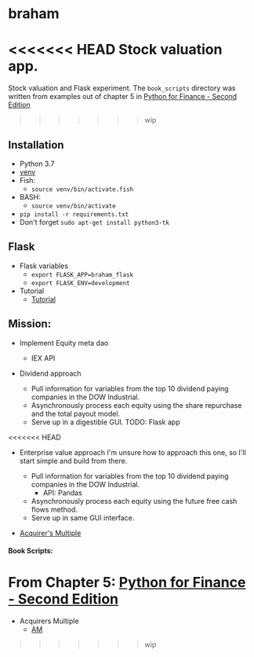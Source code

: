 # braham
<<<<<<< HEAD
Stock valuation app.
=======
Stock valuation and Flask experiment. The `book_scripts` directory was written
from examples out of chapter 5 in [Python for Finance - Second Edition](https://www.packtpub.com/big-data-and-business-intelligence/python-finance-second-edition)
>>>>>>> wip

## Installation
* Python 3.7
* [venv](https://packaging.python.org/guides/installing-using-pip-and-virtualenv/)
* Fish:
    * `source venv/bin/activate.fish`
* BASH:
    * `source venv/bin/activate`
* `pip install -r requirements.txt`
* Don't forget `sudo apt-get install python3-tk`

## Flask
* Flask variables
    * `export FLASK_APP=braham_flask`
    * `export FLASK_ENV=development`
* Tutorial
    * [Tutorial](http://flask.pocoo.org/docs/1.0/tutorial/)

## Mission:
- Implement Equity meta dao
  - IEX API

- Dividend approach
  - Pull information for variables from the top 10 dividend paying companies
 in the DOW Industrial.
  - Asynchronously process each equity using the share repurchase  and the total
 payout model.
  - Serve up in a digestible GUI. TODO: Flask app

<<<<<<< HEAD
- Enterprise value approach
   I'm unsure how to approach this one, so I'll start simple and build from
there.
  - Pull information for variables from the top 10 dividend paying companies
 in the DOW Industrial.
    - API: Pandas
  - Asynchronously process each equity using the future free cash flows method.
  - Serve up in same GUI interface.

- [Acquirer's Multiple](https://acquirersmultiple.com/faq/)

#### Book Scripts:
From Chapter 5: [Python for Finance - Second Edition](https://www.packtpub.com/big-data-and-business-intelligence/python-finance-second-edition)
=======
- Acquirers Multiple
  - [AM](https://acquirersmultiple.com/faq/)

>>>>>>> wip
